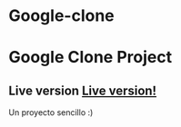 # Google-clone

<h1> Google Clone Project </h1>

<h2> Live version <a href="https://labastidaa.github.io/Google-clone/">Live version!</a>  </h2>

<p> Un proyecto sencillo :) </p>

